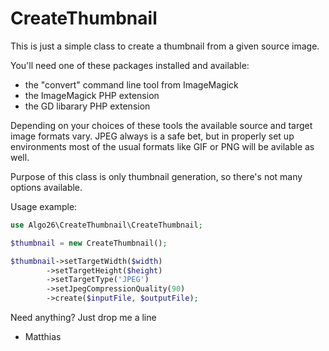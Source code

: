 # CreateThumbnail
This is just a simple class to create a thumbnail from a given source image.

You'll need one of these packages installed and available:

- the "convert" command line tool from ImageMagick
- the ImageMagick PHP extension
- the GD libarary PHP extension

Depending on your choices of these tools the available source and target image formats vary. JPEG always is a safe bet, but in properly set up environments most of the usual formats like GIF or PNG will be avilable as well.

Purpose of this class is only thumbnail generation, so there's not many options available.

Usage example:

```php
use Algo26\CreateThumbnail\CreateThumbnail;

$thumbnail = new CreateThumbnail();

$thumbnail->setTargetWidth($width)
        ->setTargetHeight($height)
        ->setTargetType('JPEG')
        ->setJpegCompressionQuality(90)
        ->create($inputFile, $outputFile);
```

Need anything? Just drop me a line

- Matthias
